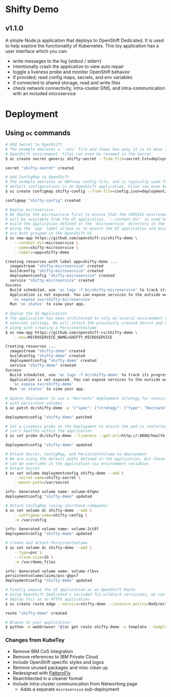 # Shifty Demo
## v1.1.0

A simple Node.js application that deploys to OpenShift Dedicated. It is used to help 
explore the functionality of Kubernetes. This toy application has a user interface 
which you can:

* write messages to the log (stdout / stderr)
* intentionally crash the application to view auto repair
* toggle a liveness probe and monitor OpenShift behavior  
* if provided; read config maps, secrets, and env variables
* if connected to shared storage, read and write files
* check network connectivity, intra-cluster DNS, and intra-communication with an
  included microservice


# Deployment

## Using `oc` commands

```bash
# Add Secret to OpenShift
# The example emulates a `.env` file and shows how easy it is to move these directly into an
# OpenShift environment. Files can even be renamed in the Secret
$ oc create secret generic shifty-secret --from-file=secret.txt=deployment/examples/secret.env

secret "shifty-secret" created

# Add ConfigMap to OpenShift
# The example emulates an HAProxy config file, and is typically used for overriding
# default configurations in an OpenShift application. Files can even be renamed in the ConfigMap
$ oc create configmap shifty-config --from-file=config.json=deployment/examples/haproxy.config

configmap "shifty-config" created

# Deploy microservice
# We deploy the microservice first to ensure that the SERVICE environment variables
# will be available from the UI application. `--context-dir` is used here to only
# build the application defined in the `microservice` directory in the git repo.
# Using the `app` label allows us to ensure the UI application and microservice
# are both grouped in the OpenShift UI
$ oc new-app https://github.com/openshift-cs/shifty-demo \
    --context-dir=microservice \
    --name=shifty-microservice \
    --labels=app=shifty-demo

Creating resources with label app=shifty-demo ...
  imagestream "shifty-microservice" created
  buildconfig "shifty-microservice" created
  deploymentconfig "shifty-microservice" created
  service "shifty-microservice" created
Success
  Build scheduled, use 'oc logs -f bc/shifty-microservice' to track its progress.
  Application is not exposed. You can expose services to the outside world by executing one or more of the commands below:
   'oc expose svc/shifty-microservice'
  Run 'oc status' to view your app.
  
# Deploy the UI Application
# The applicaiton has been architected to rely on several environment variables to define
# external settings. We will attach the previously created Secret and ConfigMap afterward,
# along with creating a PersistentVolume
$ oc new-app https://github.com/openshift-cs/shifty-demo \
    --env=MICROSERVICE_NAME=SHIFTY_MICROSERVICE

Creating resources ...
  imagestream "shifty-demo" created
  buildconfig "shifty-demo" created
  deploymentconfig "shifty-demo" created
  service "shifty-demo" created
Success
  Build scheduled, use 'oc logs -f bc/shifty-demo' to track its progress.
  Application is not exposed. You can expose services to the outside world by executing one or more of the commands below:
   'oc expose svc/shifty-demo'
  Run 'oc status' to view your app.
  
# Update Deployment to use a "Recreate" deployment strategy for consistent deployments
# with persistent volumes
$ oc patch dc/shifty-demo -p '{"spec": {"strategy": {"type": "Recreate"}}}'

deploymentconfig "shifty-demo" patched

# Set a Liveness probe on the Deployment to ensure the pod is restarted if something
# isn't healthy within the application
$ oc set probe dc/shifty-demo --liveness --get-url=http://:8080/health

deploymentconfig "shifty-demo" updated

# Attach Secret, ConfigMap, and PersistentVolume to deployment
# We are using the default paths defined in the application, but these paths
# can be overriden in the application via environment variables
# Attach Secret
$ oc set volume deploymentconfig shifty-demo --add \
    --secret-name=shifty-secret \
    --mount-path=/var/secret

info: Generated volume name: volume-6fqmv
deploymentconfig "shifty-demo" updated

# Attach ConfigMap (using shorthand commands)
$ oc set volume dc shifty-demo --add \
    --configmap-name=shifty-config \
    -m /var/config

info: Generated volume name: volume-2ct8f
deploymentconfig "shifty-demo" updated

# Create and attach PersistentVolume
$ oc set volume dc shifty-demo --add \
    --type=pvc \
    --claim-size=1G \
    -m /var/demo_files

info: Generated volume name: volume-rlbvv
persistentvolumeclaims/pvc-gbpx7
deploymentconfig "shifty-demo" updated

# Finally expose the UI application as an OpenShift Route
# Using OpenShift Dedicated's included TLS wildcard certicates, we can easily
# deploy this as an HTTPS application
$ oc create route edge --service=shifty-demo --insecure-policy=Redirect

route "shifty-demo" created

# Browse to your application!
$ python -m webbrowser "$(oc get route shifty-demo -o template --template='https://{{.spec.host}}')"
```


### Changes from KubeToy

* Remove IBM CoS integration
* Remove references to IBM Private Cloud
* Include OpenShift specific styles and logos
* Remove unused packages and misc clean up
* Redesigned with [PatternFly](https://www.patternfly.org/)
* Rearchitected in a cleaner format
* Include intra-cluster communication from Networking page
  * Adds a separate `microservice` sub-deployment